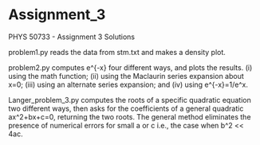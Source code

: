 # Assignment_3
PHYS 50733 - Assignment 3 Solutions

problem1.py reads the data from stm.txt and makes a density plot.

problem2.py computes e^{-x} four different ways, and plots the results. (i) using the math function; (ii) using the Maclaurin series expansion about x=0;
(iii) using an alternate series expansion; and (iv) using e^{-x}=1/e^x.

Langer_problem_3.py computes the roots of a specific quadratic equation two different ways, then asks for the coefficients of 
a general quadratic ax^2+bx+c=0, returning the two roots. The general method eliminates the presence of numerical errors for
small a or c i.e., the case when b^2 << 4ac. 
